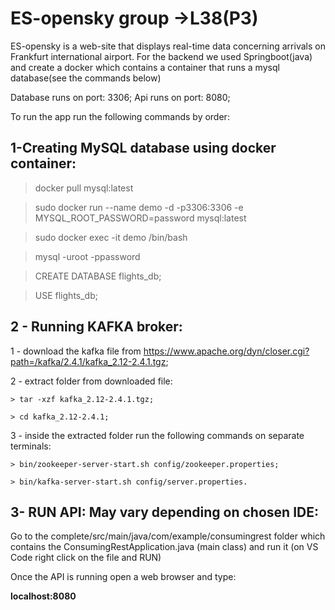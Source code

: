 # ES-opensky group ->L38(P3)

ES-opensky is a web-site that displays real-time data concerning arrivals on Frankfurt international airport. 
For the backend we used Springboot(java) and create a docker which contains a container that runs a mysql database(see the commands below)


Database runs on port: 3306;
Api runs on port: 8080;

To run the app run the following commands by order:


**1-Creating MySQL database using docker container:**
----------------------------------------

  > docker pull mysql:latest

  > sudo docker run --name demo -d -p3306:3306 -e MYSQL_ROOT_PASSWORD=password mysql:latest
  
  > sudo docker exec -it demo /bin/bash
  
  > mysql -uroot -ppassword
  
  > CREATE DATABASE flights_db;
  
  > USE flights_db;


**2 - Running KAFKA broker:**
-----------------------------------------------

  1 - download the kafka file from https://www.apache.org/dyn/closer.cgi?path=/kafka/2.4.1/kafka_2.12-2.4.1.tgz;

  2 - extract folder from downloaded file:
  
    > tar -xzf kafka_2.12-2.4.1.tgz;
  
    > cd kafka_2.12-2.4.1;
      
  3 - inside the extracted folder run the following commands on separate terminals:
  
    > bin/zookeeper-server-start.sh config/zookeeper.properties;

    > bin/kafka-server-start.sh config/server.properties.
  
  

**3- RUN API:**
**May vary depending on chosen IDE:**
-----------------------------------------------

Go to the complete/src/main/java/com/example/consumingrest folder
which contains the ConsumingRestApplication.java (main class) and run it (on VS Code right click on the file and RUN)

Once the API is running open a web browser and type:

**localhost:8080**

